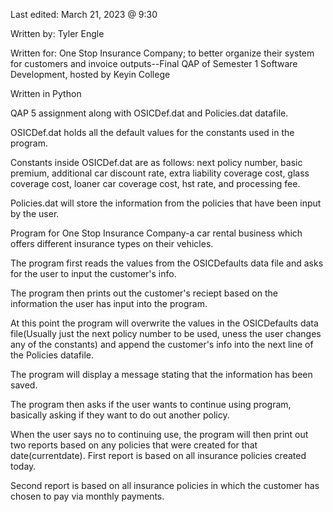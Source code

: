 Last edited: March 21, 2023 @ 9:30

Written by: Tyler Engle

Written for: One Stop Insurance Company; to better organize their system for customers and invoice outputs--Final QAP of Semester 1 Software Development, hosted by Keyin College

Written in Python

QAP 5 assignment along with OSICDef.dat and Policies.dat datafile.

OSICDef.dat holds all the default values for the constants used in the program.

Constants inside OSICDef.dat are as follows: next policy number, basic premium, additional car discount rate, extra liability coverage cost, glass coverage cost, loaner car coverage cost, hst rate, and processing fee.

Policies.dat will store the information from the policies that have been input by the user.

Program for One Stop Insurance Company-a car rental business which offers different insurance types on their vehicles.

The program first reads the values from the OSICDefaults data file and asks for the user to input the customer's info.

The program then prints out the customer's reciept based on the information the user has input into the program.

At this point the program will overwrite the values in the OSICDefaults data file(Usually just the next policy number to be used, uness the user changes any of the constants) and append the customer's info into the next line of the Policies datafile.

The program will display a message stating that the information has been saved.

The program then asks if the user wants to continue using program, basically asking if they want to do out another policy.

When the user says no to continuing use, the program will then print out two reports based on any policies that were created for that date(currentdate).
First report is based on all insurance policies created today.

Second report is based on all insurance policies in which the customer has chosen to pay via monthly payments.

